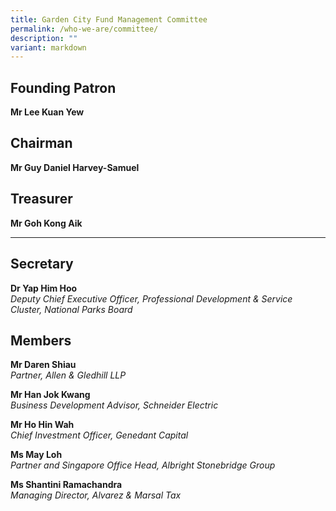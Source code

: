 ```yaml
---
title: Garden City Fund Management Committee
permalink: /who-we-are/committee/
description: ""
variant: markdown
---
```

Founding Patron
---------------
**Mr Lee Kuan Yew**


Chairman
--------
**Mr Guy Daniel Harvey-Samuel**  


Treasurer
---------
**Mr Goh Kong Aik**

* * *
Secretary
---------
**Dr Yap Him Hoo**  
<i>Deputy Chief Executive Officer, Professional Development &amp; Service Cluster, National Parks Board</i>

Members
-------
**Mr Daren Shiau**  
<i>Partner, Allen &amp; Gledhill LLP</i>

**Mr Han Jok Kwang**  
<i>Business Development Advisor, Schneider Electric</i>

**Mr Ho Hin Wah**  
<i>Chief Investment Officer, Genedant Capital</i>

**Ms May Loh**  
<i>Partner and Singapore Office Head, Albright Stonebridge Group</i>

**Ms Shantini Ramachandra**  
<i>Managing Director, Alvarez &amp; Marsal Tax</i>